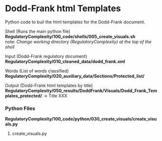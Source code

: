 # Dodd-Frank html Templates

Python code to buil the html templates for the Dodd-Frank document.
  
Shell (Runs the main python file)
 **RegulatoryComplexity/100_code/shells/005_create_visuals.sh**  
note: *Change working directory (RegulatoryComplexity) at the top of the shell* 
 
Input (Dodd-Frank regulatory document)
 **RegulatoryComplexity/010_cleaned_data/dodd_frank.xml**

Words (List of words classified)
 **RegulatoryComplexity/020_auxiliary_data/Sections/Protected_list/**

Output (Dodd-Frank html templates by title)
 **RegulatoryComplexity/050_results/DoddFrank/Visuals/Dodd_Frank_Templates_protected/** -> Title XXX
  
### Python Files
**RegulatoryComplexity/100_code/python/030_create_visuals/create_visuals.py**    
1) create_visuals.py  
 




